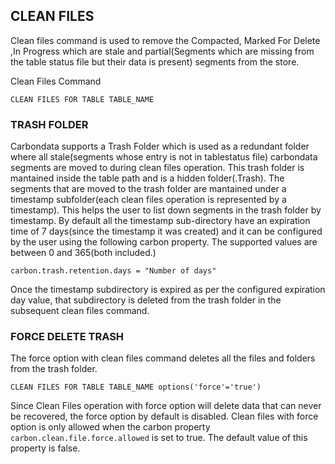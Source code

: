<!--
    Licensed to the Apache Software Foundation (ASF) under one or more 
    contributor license agreements.  See the NOTICE file distributed with
    this work for additional information regarding copyright ownership. 
    The ASF licenses this file to you under the Apache License, Version 2.0
    (the "License"); you may not use this file except in compliance with 
    the License.  You may obtain a copy of the License at
      http://www.apache.org/licenses/LICENSE-2.0
    
    Unless required by applicable law or agreed to in writing, software 
    distributed under the License is distributed on an "AS IS" BASIS, 
    WITHOUT WARRANTIES OR CONDITIONS OF ANY KIND, either express or implied.
    See the License for the specific language governing permissions and 
    limitations under the License.
-->


## CLEAN FILES

Clean files command is used to remove the Compacted, Marked For Delete ,In Progress which are stale and partial(Segments which are missing from the table status file but their data is present)
 segments from the store.

 Clean Files Command
   ```
   CLEAN FILES FOR TABLE TABLE_NAME
   ```


### TRASH FOLDER

  Carbondata supports a Trash Folder which is used as a redundant folder where all stale(segments whose entry is not in tablestatus file) carbondata segments are moved to during clean files operation.
  This trash folder is mantained inside the table path and is a hidden folder(.Trash). The segments that are moved to the trash folder are mantained under a timestamp 
  subfolder(each clean files operation is represented by a timestamp). This helps the user to list down segments in the trash folder by timestamp.  By default all the timestamp sub-directory have an expiration
  time of 7 days(since the timestamp it was created) and it can be configured by the user using the following carbon property. The supported values are between 0 and 365(both included.)
   ```
   carbon.trash.retention.days = "Number of days"
   ``` 
  Once the timestamp subdirectory is expired as per the configured expiration day value, that subdirectory is deleted from the trash folder in the subsequent clean files command.

### FORCE DELETE TRASH
The force option with clean files command deletes all the files and folders from the trash folder.

  ```
  CLEAN FILES FOR TABLE TABLE_NAME options('force'='true')
  ```
Since Clean Files operation with force option will delete data that can never be recovered, the force option by default is disabled. Clean files with force option is only allowed when the carbon property ```carbon.clean.file.force.allowed``` is set to true. The default value of this property is false.